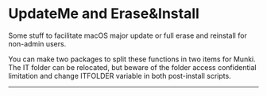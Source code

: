UpdateMe and Erase&Install
==========

Some stuff to facilitate macOS major update or full erase and reinstall for non-admin users.

You can make two packages to split these functions in two items for Munki.
The IT folder can be relocated, but beware of the folder access confidential limitation and change ITFOLDER variable in both post-install scripts.

---